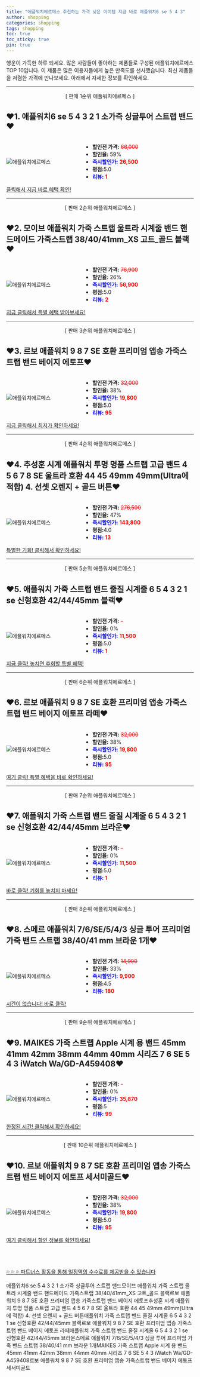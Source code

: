 ```yaml
---
title: "애플워치에르메스 추천하는 가격 낮은 아이템 지금 바로 애플워치6 se 5 4 3"
author: shopping
categories: shopping
tags: shopping
toc: true
toc_sticky: true
pin: true
---
```

행운이 가득한 하루 되세요. 많은 사람들이 좋아하는 제품들로 구성된 애플워치에르메스 TOP 10입니다. 이 제품은 많은 이용자들에게 높은 만족도를 선사했습니다. 최신 제품들을 저렴한 가격에 만나보세요. 아래에서 자세한 정보를 확인하세요.

---
<p class="toplist" style="margin: 0 auto; display: block; width: fit-content;">[ 판매 1순위 애플워치에르메스 ]</p>

<h2><strong>❤️1. 애플워치6 se 5 4 3 2 1 소가즉 싱글투어 스트랩 밴드❤️</strong></h2>

<div style="display: flex; align-items: center;">
    <div style="flex: 0.4;">
        <img src="https://thumbnail8.coupangcdn.com/thumbnails/remote/230x230ex/image/vendor_inventory/5665/2dbe75dc844f4b526937b08e78974bf056785b90b2e92e6d266210866e45.JPG" alt="애플워치에르메스" style="max-width: 100%;">
    </div>
    <div style="flex: 0.6; margin-left: 10px;">
        <ul>
            <li><strong>할인전 가격:</strong> <del style="color: red;">66,000</del></li>
            <li><strong>할인율:</strong> 59%</li>
            <li><span style='color:blue'><strong>즉시할인가:</strong></span> <span style='color:red'><strong>26,500</strong></span></li>
            <li><strong>평점:</strong>5.0</li>
            <li><span style='color:blue'><strong>리뷰:</strong></span> <span style='color:red'><strong>1</strong></span></li>
        </ul>
    </div>
</div>
<div class="center">
    <a href="https://selin100587001.github.io?lptag=AF9450613&subid=githubio&pageKey=5597566610&traceid=V0-153&itemId=9004216403&vendorItemId=76290677380" class="myButton">
        클릭해서 지금 바로 혜택 확인!
    </a>
</div>


---
<p class="toplist" style="margin: 0 auto; display: block; width: fit-content;">[ 판매 2순위 애플워치에르메스 ]</p>

<h2><strong>❤️2. 모이브 애플워치 가죽 스트랩 울트라 시계줄 밴드 핸드메이드 가죽스트랩 38/40/41mm_XS 고트_골드 블랙❤️</strong></h2>

<div style="display: flex; align-items: center;">
    <div style="flex: 0.4;">
        <img src="https://thumbnail10.coupangcdn.com/thumbnails/remote/230x230ex/image/vendor_inventory/a75f/d69f91fa9a4b21b27fd665e1c2832d275245f8826698479462f75906fad0.jpg" alt="애플워치에르메스" style="max-width: 100%;">
    </div>
    <div style="flex: 0.6; margin-left: 10px;">
        <ul>
            <li><strong>할인전 가격:</strong> <del style="color: red;">76,900</del></li>
            <li><strong>할인율:</strong> 26%</li>
            <li><span style='color:blue'><strong>즉시할인가:</strong></span> <span style='color:red'><strong>56,900</strong></span></li>
            <li><strong>평점:</strong>5.0</li>
            <li><span style='color:blue'><strong>리뷰:</strong></span> <span style='color:red'><strong>2</strong></span></li>
        </ul>
    </div>
</div>
<div class="center">
    <a href="https://selin100587001.github.io?lptag=AF9450613&subid=githubio&pageKey=7448144008&traceid=V0-153&itemId=19383586058&vendorItemId=86496064039" class="myButton">
        지금 클릭해서 특별 혜택 받아보세요!
    </a>
</div>


---
<p class="toplist" style="margin: 0 auto; display: block; width: fit-content;">[ 판매 3순위 애플워치에르메스 ]</p>

<h2><strong>❤️3. 르보 애플워치 9 8 7 SE 호환 프리미엄 앱송 가죽스트랩 밴드 베이지 에토프❤️</strong></h2>

<div style="display: flex; align-items: center;">
    <div style="flex: 0.4;">
        <img src="https://thumbnail8.coupangcdn.com/thumbnails/remote/230x230ex/image/vendor_inventory/2b18/06f8449498cf401179f3182d9afc309578ddd9d96154fcabaffbed4b7c3f.jpg" alt="애플워치에르메스" style="max-width: 100%;">
    </div>
    <div style="flex: 0.6; margin-left: 10px;">
        <ul>
            <li><strong>할인전 가격:</strong> <del style="color: red;">32,000</del></li>
            <li><strong>할인율:</strong> 38%</li>
            <li><span style='color:blue'><strong>즉시할인가:</strong></span> <span style='color:red'><strong>19,800</strong></span></li>
            <li><strong>평점:</strong>5.0</li>
            <li><span style='color:blue'><strong>리뷰:</strong></span> <span style='color:red'><strong>95</strong></span></li>
        </ul>
    </div>
</div>
<div class="center">
    <a href="https://selin100587001.github.io?lptag=AF9450613&subid=githubio&pageKey=6143120689&traceid=V0-153&itemId=11800920573&vendorItemId=79074495870" class="myButton">
        지금 클릭해서 최저가 확인하세요!
    </a>
</div>


---
<p class="toplist" style="margin: 0 auto; display: block; width: fit-content;">[ 판매 4순위 애플워치에르메스 ]</p>

<h2><strong>❤️4. 추성훈 시계 애플워치 투명 명품 스트랩 고급 밴드 4 5 6 7 8 SE 울트라 호환 44 45 49mm 49mm(Ultra에 적합) 4. 선셋 오렌지 + 골드 버튼❤️</strong></h2>

<div style="display: flex; align-items: center;">
    <div style="flex: 0.4;">
        <img src="https://thumbnail10.coupangcdn.com/thumbnails/remote/230x230ex/image/vendor_inventory/1ec8/86fe4f7a9df0dc5c985d1a5d3de4cff4b4faf354dfc7daed2cf0d78d3113.jpg" alt="애플워치에르메스" style="max-width: 100%;">
    </div>
    <div style="flex: 0.6; margin-left: 10px;">
        <ul>
            <li><strong>할인전 가격:</strong> <del style="color: red;">276,500</del></li>
            <li><strong>할인율:</strong> 47%</li>
            <li><span style='color:blue'><strong>즉시할인가:</strong></span> <span style='color:red'><strong>143,800</strong></span></li>
            <li><strong>평점:</strong>4.0</li>
            <li><span style='color:blue'><strong>리뷰:</strong></span> <span style='color:red'><strong>13</strong></span></li>
        </ul>
    </div>
</div>
<div class="center">
    <a href="https://selin100587001.github.io?lptag=AF9450613&subid=githubio&pageKey=7283011083&traceid=V0-153&itemId=18598331874&vendorItemId=87034543150" class="myButton">
        특별한 기회! 클릭해서 확인하세요!
    </a>
</div>


---
<p class="toplist" style="margin: 0 auto; display: block; width: fit-content;">[ 판매 5순위 애플워치에르메스 ]</p>

<h2><strong>❤️5. 애플워치 가죽 스트랩 밴드 줄질 시계줄 6 5 4 3 2 1 se 신형호환 42/44/45mm 블랙❤️</strong></h2>

<div style="display: flex; align-items: center;">
    <div style="flex: 0.4;">
        <img src="https://thumbnail10.coupangcdn.com/thumbnails/remote/230x230ex/image/vendor_inventory/2052/900ba44b4eaed9b9790b0ec78446f8dfa58ce3e5e8d2974081efd6c5d031.jpg" alt="애플워치에르메스" style="max-width: 100%;">
    </div>
    <div style="flex: 0.6; margin-left: 10px;">
        <ul>
            <li><strong>할인전 가격:</strong> <del style="color: red;">-</del></li>
            <li><strong>할인율:</strong> 0%</li>
            <li><span style='color:blue'><strong>즉시할인가:</strong></span> <span style='color:red'><strong>11,500</strong></span></li>
            <li><strong>평점:</strong>5.0</li>
            <li><span style='color:blue'><strong>리뷰:</strong></span> <span style='color:red'><strong>1</strong></span></li>
        </ul>
    </div>
</div>
<div class="center">
    <a href="https://selin100587001.github.io?lptag=AF9450613&subid=githubio&pageKey=4971560705&traceid=V0-153&itemId=6601030065&vendorItemId=73894956014" class="myButton">
        지금 클릭! 놓치면 후회할 특별 혜택!
    </a>
</div>


---
<p class="toplist" style="margin: 0 auto; display: block; width: fit-content;">[ 판매 6순위 애플워치에르메스 ]</p>

<h2><strong>❤️6. 르보 애플워치 9 8 7 SE 호환 프리미엄 앱송 가죽스트랩 밴드 베이지 에토프 라떼❤️</strong></h2>

<div style="display: flex; align-items: center;">
    <div style="flex: 0.4;">
        <img src="https://thumbnail9.coupangcdn.com/thumbnails/remote/230x230ex/image/vendor_inventory/dd6f/972ecbde96e1d86ea0b4151762f471d5ba679d5cb3d55035c182ca8ade53.jpg" alt="애플워치에르메스" style="max-width: 100%;">
    </div>
    <div style="flex: 0.6; margin-left: 10px;">
        <ul>
            <li><strong>할인전 가격:</strong> <del style="color: red;">32,000</del></li>
            <li><strong>할인율:</strong> 38%</li>
            <li><span style='color:blue'><strong>즉시할인가:</strong></span> <span style='color:red'><strong>19,800</strong></span></li>
            <li><strong>평점:</strong>5.0</li>
            <li><span style='color:blue'><strong>리뷰:</strong></span> <span style='color:red'><strong>95</strong></span></li>
        </ul>
    </div>
</div>
<div class="center">
    <a href="https://selin100587001.github.io?lptag=AF9450613&subid=githubio&pageKey=6143120689&traceid=V0-153&itemId=11800920571&vendorItemId=79074495859" class="myButton">
        여기 클릭! 특별 혜택을 바로 확인하세요!
    </a>
</div>


---
<p class="toplist" style="margin: 0 auto; display: block; width: fit-content;">[ 판매 7순위 애플워치에르메스 ]</p>

<h2><strong>❤️7. 애플워치 가죽 스트랩 밴드 줄질 시계줄 6 5 4 3 2 1 se 신형호환 42/44/45mm 브라운❤️</strong></h2>

<div style="display: flex; align-items: center;">
    <div style="flex: 0.4;">
        <img src="https://thumbnail7.coupangcdn.com/thumbnails/remote/230x230ex/image/vendor_inventory/2477/f847d36d3cd097dfb573bed5236307427dbf3c2f9373d932f64d0196ab54.jpg" alt="애플워치에르메스" style="max-width: 100%;">
    </div>
    <div style="flex: 0.6; margin-left: 10px;">
        <ul>
            <li><strong>할인전 가격:</strong> <del style="color: red;">-</del></li>
            <li><strong>할인율:</strong> 0%</li>
            <li><span style='color:blue'><strong>즉시할인가:</strong></span> <span style='color:red'><strong>11,500</strong></span></li>
            <li><strong>평점:</strong>5.0</li>
            <li><span style='color:blue'><strong>리뷰:</strong></span> <span style='color:red'><strong>1</strong></span></li>
        </ul>
    </div>
</div>
<div class="center">
    <a href="https://selin100587001.github.io?lptag=AF9450613&subid=githubio&pageKey=4971560705&traceid=V0-153&itemId=6601030055&vendorItemId=73894955937" class="myButton">
        바로 클릭! 기회를 놓치지 마세요!
    </a>
</div>


---
<p class="toplist" style="margin: 0 auto; display: block; width: fit-content;">[ 판매 8순위 애플워치에르메스 ]</p>

<h2><strong>❤️8. 스메르 애플워치 7/6/SE/5/4/3 싱글 투어 프리미엄 가죽 밴드 스트랩 38/40/41 mm 브라운 1개❤️</strong></h2>

<div style="display: flex; align-items: center;">
    <div style="flex: 0.4;">
        <img src="https://thumbnail6.coupangcdn.com/thumbnails/remote/230x230ex/image/rs_quotation_api/d648/a98cd5ffea5d2e1b73a4bd342574765ae15c5cc12815641eed6cf3f1f10c.jpg" alt="애플워치에르메스" style="max-width: 100%;">
    </div>
    <div style="flex: 0.6; margin-left: 10px;">
        <ul>
            <li><strong>할인전 가격:</strong> <del style="color: red;">14,900</del></li>
            <li><strong>할인율:</strong> 33%</li>
            <li><span style='color:blue'><strong>즉시할인가:</strong></span> <span style='color:red'><strong>9,900</strong></span></li>
            <li><strong>평점:</strong>4.5</li>
            <li><span style='color:blue'><strong>리뷰:</strong></span> <span style='color:red'><strong>180</strong></span></li>
        </ul>
    </div>
</div>
<div class="center">
    <a href="https://selin100587001.github.io?lptag=AF9450613&subid=githubio&pageKey=7680373835&traceid=V0-153&itemId=4072929086&vendorItemId=72056983197" class="myButton">
        시간이 없습니다! 바로 클릭!
    </a>
</div>


---
<p class="toplist" style="margin: 0 auto; display: block; width: fit-content;">[ 판매 9순위 애플워치에르메스 ]</p>

<h2><strong>❤️9. MAIKES 가죽 스트랩 Apple 시계 용 밴드 45mm 41mm 42mm 38mm 44mm 40mm 시리즈 7 6 SE 5 4 3 iWatch Wa/GD-A459408❤️</strong></h2>

<div style="display: flex; align-items: center;">
    <div style="flex: 0.4;">
        <img src="https://thumbnail6.coupangcdn.com/thumbnails/remote/230x230ex/image/vendor_inventory/94d8/e68d5693474030bc49ffad2c2db5feb51f36cd8f49254602c23e3ceade0a.jpeg" alt="애플워치에르메스" style="max-width: 100%;">
    </div>
    <div style="flex: 0.6; margin-left: 10px;">
        <ul>
            <li><strong>할인전 가격:</strong> <del style="color: red;">-</del></li>
            <li><strong>할인율:</strong> 0%</li>
            <li><span style='color:blue'><strong>즉시할인가:</strong></span> <span style='color:red'><strong>35,870</strong></span></li>
            <li><strong>평점:</strong>5</li>
            <li><span style='color:blue'><strong>리뷰:</strong></span> <span style='color:red'><strong>99</strong></span></li>
        </ul>
    </div>
</div>
<div class="center">
    <a href="https://selin100587001.github.io?lptag=AF9450613&subid=githubio&pageKey=6258585432&traceid=V0-153&itemId=12729557276&vendorItemId=79996132078" class="myButton">
        한정된 시간! 클릭해서 확인하세요!
    </a>
</div>


---
<p class="toplist" style="margin: 0 auto; display: block; width: fit-content;">[ 판매 10순위 애플워치에르메스 ]</p>

<h2><strong>❤️10. 르보 애플워치 9 8 7 SE 호환 프리미엄 앱송 가죽스트랩 밴드 베이지 에토프 세서미골드❤️</strong></h2>

<div style="display: flex; align-items: center;">
    <div style="flex: 0.4;">
        <img src="https://thumbnail9.coupangcdn.com/thumbnails/remote/230x230ex/image/vendor_inventory/6e03/9b1df858caf9f5c3d40e00b520dd3d4f484671e33ba3a6b5a6c8e4477d55.jpg" alt="애플워치에르메스" style="max-width: 100%;">
    </div>
    <div style="flex: 0.6; margin-left: 10px;">
        <ul>
            <li><strong>할인전 가격:</strong> <del style="color: red;">32,000</del></li>
            <li><strong>할인율:</strong> 38%</li>
            <li><span style='color:blue'><strong>즉시할인가:</strong></span> <span style='color:red'><strong>19,800</strong></span></li>
            <li><strong>평점:</strong>5.0</li>
            <li><span style='color:blue'><strong>리뷰:</strong></span> <span style='color:red'><strong>95</strong></span></li>
        </ul>
    </div>
</div>
<div class="center">
    <a href="https://selin100587001.github.io?lptag=AF9450613&subid=githubio&pageKey=6143120689&traceid=V0-153&itemId=11800920556&vendorItemId=79074495813" class="myButton">
        여기 클릭해서 할인 정보를 확인하세요!
    </a>
</div>

<br><br><br>[💦 💦 💦 파트너스 활동을 통해 일정액의 수수료를 제공받을 수 있습니다](https://link.coupang.com/a/bcpT2c)<br><br>애플워치6 se 5 4 3 2 1 소가즉 싱글투어 스트랩 밴드모이브 애플워치 가죽 스트랩 울트라 시계줄 밴드 핸드메이드 가죽스트랩 38/40/41mm_XS 고트_골드 블랙르보 애플워치 9 8 7 SE 호환 프리미엄 앱송 가죽스트랩 밴드 베이지 에토프추성훈 시계 애플워치 투명 명품 스트랩 고급 밴드 4 5 6 7 8 SE 울트라 호환 44 45 49mm 49mm(Ultra에 적합) 4. 선셋 오렌지 + 골드 버튼애플워치 가죽 스트랩 밴드 줄질 시계줄 6 5 4 3 2 1 se 신형호환 42/44/45mm 블랙르보 애플워치 9 8 7 SE 호환 프리미엄 앱송 가죽스트랩 밴드 베이지 에토프 라떼애플워치 가죽 스트랩 밴드 줄질 시계줄 6 5 4 3 2 1 se 신형호환 42/44/45mm 브라운스메르 애플워치 7/6/SE/5/4/3 싱글 투어 프리미엄 가죽 밴드 스트랩 38/40/41 mm 브라운 1개MAIKES 가죽 스트랩 Apple 시계 용 밴드 45mm 41mm 42mm 38mm 44mm 40mm 시리즈 7 6 SE 5 4 3 iWatch Wa/GD-A459408르보 애플워치 9 8 7 SE 호환 프리미엄 앱송 가죽스트랩 밴드 베이지 에토프 세서미골드
